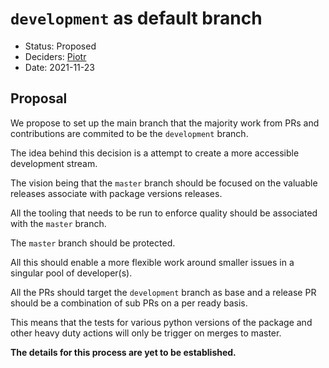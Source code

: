 # `development` as default branch

* Status: Proposed
* Deciders: [Piotr] <!-- optional -->
* Date: 2021-11-23

## Proposal

We propose to set up the main branch that the majority work from PRs and contributions are commited to be the `development` branch.

The idea behind this decision is a attempt to create a more accessible development stream.

The vision being that the `master` branch should be focused on the valuable releases associate with package versions releases.

All the tooling that needs to be run to enforce quality should be associated with the `master` branch.

The `master` branch should be protected.

All this should enable a more flexible work around smaller issues in a singular pool of developer(s).

All the PRs should target the `development` branch as base and a release PR should be a combination of sub PRs on a per ready basis.

This means that the tests for various python versions of the package and other heavy duty actions will only be trigger on merges to master.

__The details for this process are yet to be established.__

<!-- Identifiers, in alphabetical order -->

[Piotr]: https://github.com/Katolus
